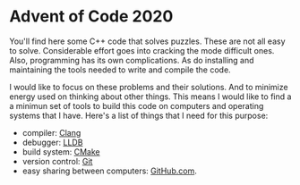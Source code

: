 # Advent of Code 2020
You'll find here some C++ code that solves puzzles. These are not all easy to
solve. Considerable effort goes into cracking the mode difficult ones. Also,
programming has its own complications. As do installing and maintaining the
tools needed to write and compile the code.

I would like to focus on these problems and their solutions. And to minimize
energy used on thinking about other things. This means I would like to find a
a minimun set of tools to build this code on computers and operating systems
that I have. Here's a list of things that I need for this purpose:

* compiler: [Clang](https://releases.llvm.org/download.html)
* debugger: [LLDB](http://lldb.llvm.org/)
* build system: [CMake](https://cmake.org/download/)
* version control: [Git](https://git-scm.com/downloads)
* easy sharing between computers: [GitHub.com](https://github.com/).

